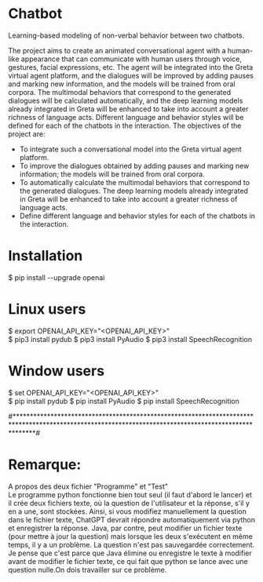 # Chatbot

Learning-based modeling of non-verbal behavior between two chatbots.

The project aims to create an animated conversational agent with a human-like appearance that can communicate with human users through voice, gestures, facial expressions, etc. The agent will be integrated into the Greta virtual agent platform, and the dialogues will be improved by adding pauses and marking new information, and the models will be trained from oral corpora. The multimodal behaviors that correspond to the generated dialogues will be calculated automatically, and the deep learning models already integrated in Greta will be enhanced to take into account a greater richness of language acts. Different language and behavior styles will be defined for each of the chatbots in the interaction. The objectives of the project are:

*  To integrate such a conversational model into the Greta virtual agent platform.
*  To improve the dialogues obtained by adding pauses and marking new information; the models will be trained from oral corpora.
*  To automatically calculate the multimodal behaviors that correspond to the generated dialogues. The deep learning models already integrated in Greta will be enhanced to take into account a greater richness of language acts.
*  Define different language and behavior styles for each of the chatbots in the interaction.






# Installation
$ pip install --upgrade openai 


# Linux users
 
$ export OPENAI_API_KEY="<OPENAI_API_KEY>"  
$ pip3 install pydub
$ pip3 install PyAudio
$ pip3 install SpeechRecognition


# Window users

$ set OPENAI_API_KEY="<OPENAI_API_KEY>"  
$ pip install pydub
$ pip install PyAudio
$ pip install SpeechRecognition
 
 
 
 #*****************************************************************************************************************************************************#
 # Remarque:
 A propos des deux fichier "Programme" et "Test"  
 Le programme python fonctionne bien tout seul (il faut d'abord le lancer) et il crée deux fichiers texte, où la question de l'utilisateur et la réponse, s'il y en a une, sont stockées. Ainsi, si vous modifiez manuellement la question dans le fichier texte, ChatGPT devrait répondre automatiquement via python et enregistrer la réponse. Java, par contre, peut modifier un fichier texte (pour mettre à jour la question) mais lorsque les deux s'exécutent en même temps, il y a un problème. La question n'est pas sauvegardée correctement. Je pense que c'est parce que Java élimine ou enregistre le texte à modifier avant de modifier le fichier texte, ce qui fait que python se lance avec une question nulle.On dois travailler sur ce problème.

 
